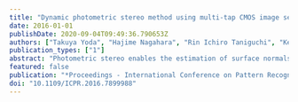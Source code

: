 ```yaml
---
title: "Dynamic photometric stereo method using multi-tap CMOS image sensor"
date: 2016-01-01
publishDate: 2020-09-04T09:49:36.790653Z
authors: ["Takuya Yoda", "Hajime Nagahara", "Rin Ichiro Taniguchi", "Keiichiro Kagawa", "Keita Yasutomi", "Shoji Kawahito"]
publication_types: ["1"]
abstract: "Photometric stereo enables the estimation of surface normals from images that were captured using different known lighting directions. The classical photometric stereo method requires at least three images to determine the normals of a given scene. This method therefore cannot be applied to a dynamic scene, because it is assumed that the scene should remain static while the required images are captured. We present a dynamic photometric stereo method to estimate the surface normals in a dynamic scene. We use a multi-tap complementary metal-oxide-semiconductor (CMOS) image sensor to capture the input images for the photometric stereo method. The image sensor can divide the electrons from the photodiode of a single pixel into different taps of exposures, and can therefore capture multiple images under different lighting conditions with almost the same timing. We implemented a prototype camera that was synchronized with a lighting system, and subsequently realized photometric stereo of a dynamic scene."
featured: false
publication: "*Proceedings - International Conference on Pattern Recognition*"
doi: "10.1109/ICPR.2016.7899988"
---
```


